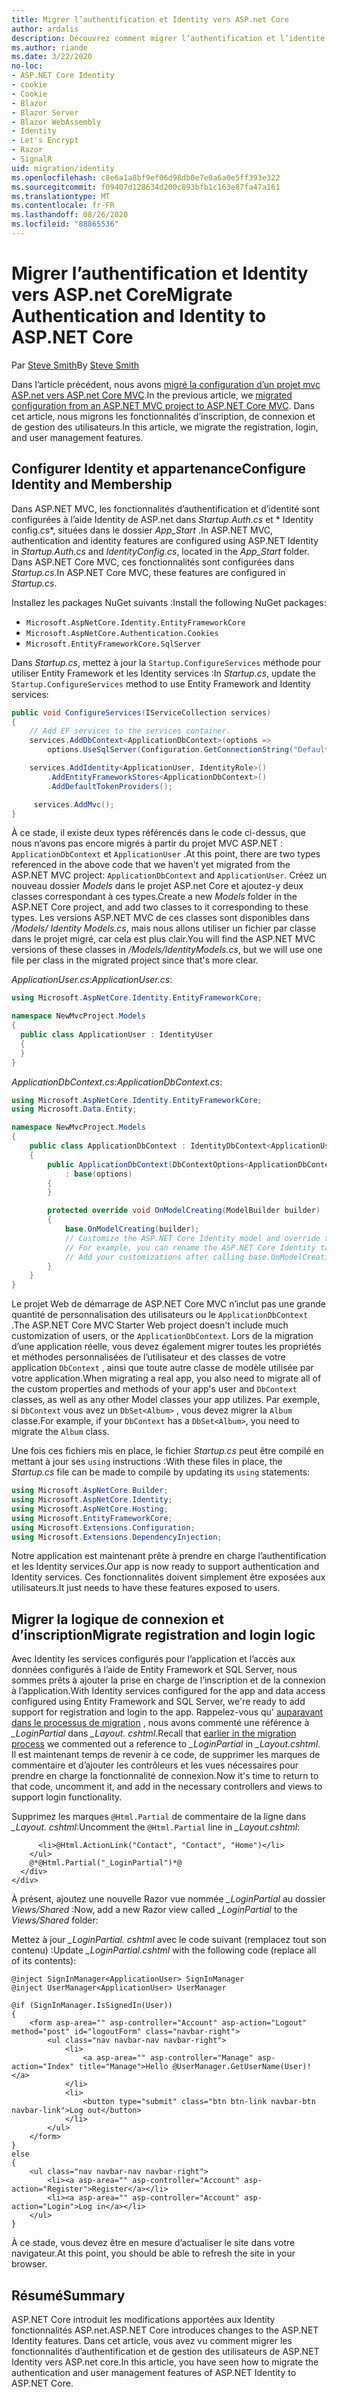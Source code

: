 ```yaml
---
title: Migrer l’authentification et Identity vers ASP.net Core
author: ardalis
description: Découvrez comment migrer l’authentification et l’identité d’un projet MVC ASP.NET vers un projet ASP.NET Core MVC.
ms.author: riande
ms.date: 3/22/2020
no-loc:
- ASP.NET Core Identity
- cookie
- Cookie
- Blazor
- Blazor Server
- Blazor WebAssembly
- Identity
- Let's Encrypt
- Razor
- SignalR
uid: migration/identity
ms.openlocfilehash: c8e6a1a8bf9ef06d98db0e7e0a6a0e5ff393e322
ms.sourcegitcommit: f09407d128634d200c893bfb1c163e87fa47a161
ms.translationtype: MT
ms.contentlocale: fr-FR
ms.lasthandoff: 08/26/2020
ms.locfileid: "88865536"
---
```

# <a name="migrate-authentication-and-no-locidentity-to-aspnet-core"></a><span data-ttu-id="ee217-103">Migrer l’authentification et Identity vers ASP.net Core</span><span class="sxs-lookup"><span data-stu-id="ee217-103">Migrate Authentication and Identity to ASP.NET Core</span></span>

<span data-ttu-id="ee217-104">Par [Steve Smith](https://ardalis.com/)</span><span class="sxs-lookup"><span data-stu-id="ee217-104">By [Steve Smith](https://ardalis.com/)</span></span>

<span data-ttu-id="ee217-105">Dans l’article précédent, nous avons [migré la configuration d’un projet mvc ASP.net vers ASP.net Core MVC](xref:migration/configuration).</span><span class="sxs-lookup"><span data-stu-id="ee217-105">In the previous article, we [migrated configuration from an ASP.NET MVC project to ASP.NET Core MVC](xref:migration/configuration).</span></span> <span data-ttu-id="ee217-106">Dans cet article, nous migrons les fonctionnalités d’inscription, de connexion et de gestion des utilisateurs.</span><span class="sxs-lookup"><span data-stu-id="ee217-106">In this article, we migrate the registration, login, and user management features.</span></span>

## <a name="configure-no-locidentity-and-membership"></a><span data-ttu-id="ee217-107">Configurer Identity et appartenance</span><span class="sxs-lookup"><span data-stu-id="ee217-107">Configure Identity and Membership</span></span>

<span data-ttu-id="ee217-108">Dans ASP.NET MVC, les fonctionnalités d’authentification et d’identité sont configurées à l’aide Identity de ASP.net dans *Startup.Auth.cs* et \* Identity config.cs\*, situées dans le dossier *App_Start* .</span><span class="sxs-lookup"><span data-stu-id="ee217-108">In ASP.NET MVC, authentication and identity features are configured using ASP.NET Identity in *Startup.Auth.cs* and *IdentityConfig.cs*, located in the *App_Start* folder.</span></span> <span data-ttu-id="ee217-109">Dans ASP.NET Core MVC, ces fonctionnalités sont configurées dans *Startup.cs*.</span><span class="sxs-lookup"><span data-stu-id="ee217-109">In ASP.NET Core MVC, these features are configured in *Startup.cs*.</span></span>

<span data-ttu-id="ee217-110">Installez les packages NuGet suivants :</span><span class="sxs-lookup"><span data-stu-id="ee217-110">Install the following NuGet packages:</span></span>

* `Microsoft.AspNetCore.Identity.EntityFrameworkCore`
* `Microsoft.AspNetCore.Authentication.Cookies`
* `Microsoft.EntityFrameworkCore.SqlServer`

<span data-ttu-id="ee217-111">Dans *Startup.cs*, mettez à jour la `Startup.ConfigureServices` méthode pour utiliser Entity Framework et les Identity services :</span><span class="sxs-lookup"><span data-stu-id="ee217-111">In *Startup.cs*, update the `Startup.ConfigureServices` method to use Entity Framework and Identity services:</span></span>

```csharp
public void ConfigureServices(IServiceCollection services)
{
    // Add EF services to the services container.
    services.AddDbContext<ApplicationDbContext>(options =>
        options.UseSqlServer(Configuration.GetConnectionString("DefaultConnection")));

    services.AddIdentity<ApplicationUser, IdentityRole>()
        .AddEntityFrameworkStores<ApplicationDbContext>()
        .AddDefaultTokenProviders();

     services.AddMvc();
}
```

<span data-ttu-id="ee217-112">À ce stade, il existe deux types référencés dans le code ci-dessus, que nous n’avons pas encore migrés à partir du projet MVC ASP.NET : `ApplicationDbContext` et `ApplicationUser` .</span><span class="sxs-lookup"><span data-stu-id="ee217-112">At this point, there are two types referenced in the above code that we haven't yet migrated from the ASP.NET MVC project: `ApplicationDbContext` and `ApplicationUser`.</span></span> <span data-ttu-id="ee217-113">Créez un nouveau dossier *Models* dans le projet ASP.net Core et ajoutez-y deux classes correspondant à ces types.</span><span class="sxs-lookup"><span data-stu-id="ee217-113">Create a new *Models* folder in the ASP.NET Core project, and add two classes to it corresponding to these types.</span></span> <span data-ttu-id="ee217-114">Les versions ASP.NET MVC de ces classes sont disponibles dans */Models/ Identity Models.cs*, mais nous allons utiliser un fichier par classe dans le projet migré, car cela est plus clair.</span><span class="sxs-lookup"><span data-stu-id="ee217-114">You will find the ASP.NET MVC versions of these classes in */Models/IdentityModels.cs*, but we will use one file per class in the migrated project since that's more clear.</span></span>

<span data-ttu-id="ee217-115">*ApplicationUser.cs*:</span><span class="sxs-lookup"><span data-stu-id="ee217-115">*ApplicationUser.cs*:</span></span>

```csharp
using Microsoft.AspNetCore.Identity.EntityFrameworkCore;

namespace NewMvcProject.Models
{
  public class ApplicationUser : IdentityUser
  {
  }
}
```

<span data-ttu-id="ee217-116">*ApplicationDbContext.cs*:</span><span class="sxs-lookup"><span data-stu-id="ee217-116">*ApplicationDbContext.cs*:</span></span>

```csharp
using Microsoft.AspNetCore.Identity.EntityFrameworkCore;
using Microsoft.Data.Entity;

namespace NewMvcProject.Models
{
    public class ApplicationDbContext : IdentityDbContext<ApplicationUser>
    {
        public ApplicationDbContext(DbContextOptions<ApplicationDbContext> options)
            : base(options)
        {
        }

        protected override void OnModelCreating(ModelBuilder builder)
        {
            base.OnModelCreating(builder);
            // Customize the ASP.NET Core Identity model and override the defaults if needed.
            // For example, you can rename the ASP.NET Core Identity table names and more.
            // Add your customizations after calling base.OnModelCreating(builder);
        }
    }
}
```

<span data-ttu-id="ee217-117">Le projet Web de démarrage de ASP.NET Core MVC n’inclut pas une grande quantité de personnalisation des utilisateurs ou le `ApplicationDbContext` .</span><span class="sxs-lookup"><span data-stu-id="ee217-117">The ASP.NET Core MVC Starter Web project doesn't include much customization of users, or the `ApplicationDbContext`.</span></span> <span data-ttu-id="ee217-118">Lors de la migration d’une application réelle, vous devez également migrer toutes les propriétés et méthodes personnalisées de l’utilisateur et des classes de votre application `DbContext` , ainsi que toute autre classe de modèle utilisée par votre application.</span><span class="sxs-lookup"><span data-stu-id="ee217-118">When migrating a real app, you also need to migrate all of the custom properties and methods of your app's user and `DbContext` classes, as well as any other Model classes your app utilizes.</span></span> <span data-ttu-id="ee217-119">Par exemple, si `DbContext` vous avez un `DbSet<Album>` , vous devez migrer la `Album` classe.</span><span class="sxs-lookup"><span data-stu-id="ee217-119">For example, if your `DbContext` has a `DbSet<Album>`, you need to migrate the `Album` class.</span></span>

<span data-ttu-id="ee217-120">Une fois ces fichiers mis en place, le fichier *Startup.cs* peut être compilé en mettant à jour ses `using` instructions :</span><span class="sxs-lookup"><span data-stu-id="ee217-120">With these files in place, the *Startup.cs* file can be made to compile by updating its `using` statements:</span></span>

```csharp
using Microsoft.AspNetCore.Builder;
using Microsoft.AspNetCore.Identity;
using Microsoft.AspNetCore.Hosting;
using Microsoft.EntityFrameworkCore;
using Microsoft.Extensions.Configuration;
using Microsoft.Extensions.DependencyInjection;
```

<span data-ttu-id="ee217-121">Notre application est maintenant prête à prendre en charge l’authentification et les Identity services.</span><span class="sxs-lookup"><span data-stu-id="ee217-121">Our app is now ready to support authentication and Identity services.</span></span> <span data-ttu-id="ee217-122">Ces fonctionnalités doivent simplement être exposées aux utilisateurs.</span><span class="sxs-lookup"><span data-stu-id="ee217-122">It just needs to have these features exposed to users.</span></span>

## <a name="migrate-registration-and-login-logic"></a><span data-ttu-id="ee217-123">Migrer la logique de connexion et d’inscription</span><span class="sxs-lookup"><span data-stu-id="ee217-123">Migrate registration and login logic</span></span>

<span data-ttu-id="ee217-124">Avec Identity les services configurés pour l’application et l’accès aux données configurés à l’aide de Entity Framework et SQL Server, nous sommes prêts à ajouter la prise en charge de l’inscription et de la connexion à l’application.</span><span class="sxs-lookup"><span data-stu-id="ee217-124">With Identity services configured for the app and data access configured using Entity Framework and SQL Server, we're ready to add support for registration and login to the app.</span></span> <span data-ttu-id="ee217-125">Rappelez-vous qu' [auparavant dans le processus de migration](xref:migration/mvc#migrate-the-layout-file) , nous avons commenté une référence à *_LoginPartial* dans *_Layout. cshtml*.</span><span class="sxs-lookup"><span data-stu-id="ee217-125">Recall that [earlier in the migration process](xref:migration/mvc#migrate-the-layout-file) we commented out a reference to *_LoginPartial* in *_Layout.cshtml*.</span></span> <span data-ttu-id="ee217-126">Il est maintenant temps de revenir à ce code, de supprimer les marques de commentaire et d’ajouter les contrôleurs et les vues nécessaires pour prendre en charge la fonctionnalité de connexion.</span><span class="sxs-lookup"><span data-stu-id="ee217-126">Now it's time to return to that code, uncomment it, and add in the necessary controllers and views to support login functionality.</span></span>

<span data-ttu-id="ee217-127">Supprimez les marques `@Html.Partial` de commentaire de la ligne dans *_Layout. cshtml*:</span><span class="sxs-lookup"><span data-stu-id="ee217-127">Uncomment the `@Html.Partial` line in *_Layout.cshtml*:</span></span>

```cshtml
      <li>@Html.ActionLink("Contact", "Contact", "Home")</li>
    </ul>
    @*@Html.Partial("_LoginPartial")*@
  </div>
</div>
```

<span data-ttu-id="ee217-128">À présent, ajoutez une nouvelle Razor vue nommée *_LoginPartial* au dossier *Views/Shared* :</span><span class="sxs-lookup"><span data-stu-id="ee217-128">Now, add a new Razor view called *_LoginPartial* to the *Views/Shared* folder:</span></span>

<span data-ttu-id="ee217-129">Mettez à jour *_LoginPartial. cshtml* avec le code suivant (remplacez tout son contenu) :</span><span class="sxs-lookup"><span data-stu-id="ee217-129">Update *_LoginPartial.cshtml* with the following code (replace all of its contents):</span></span>

```cshtml
@inject SignInManager<ApplicationUser> SignInManager
@inject UserManager<ApplicationUser> UserManager

@if (SignInManager.IsSignedIn(User))
{
    <form asp-area="" asp-controller="Account" asp-action="Logout" method="post" id="logoutForm" class="navbar-right">
        <ul class="nav navbar-nav navbar-right">
            <li>
                <a asp-area="" asp-controller="Manage" asp-action="Index" title="Manage">Hello @UserManager.GetUserName(User)!</a>
            </li>
            <li>
                <button type="submit" class="btn btn-link navbar-btn navbar-link">Log out</button>
            </li>
        </ul>
    </form>
}
else
{
    <ul class="nav navbar-nav navbar-right">
        <li><a asp-area="" asp-controller="Account" asp-action="Register">Register</a></li>
        <li><a asp-area="" asp-controller="Account" asp-action="Login">Log in</a></li>
    </ul>
}
```

<span data-ttu-id="ee217-130">À ce stade, vous devez être en mesure d’actualiser le site dans votre navigateur.</span><span class="sxs-lookup"><span data-stu-id="ee217-130">At this point, you should be able to refresh the site in your browser.</span></span>

## <a name="summary"></a><span data-ttu-id="ee217-131">Résumé</span><span class="sxs-lookup"><span data-stu-id="ee217-131">Summary</span></span>

<span data-ttu-id="ee217-132">ASP.NET Core introduit les modifications apportées aux Identity fonctionnalités ASP.net.</span><span class="sxs-lookup"><span data-stu-id="ee217-132">ASP.NET Core introduces changes to the ASP.NET Identity features.</span></span> <span data-ttu-id="ee217-133">Dans cet article, vous avez vu comment migrer les fonctionnalités d’authentification et de gestion des utilisateurs de ASP.NET Identity vers ASP.net core.</span><span class="sxs-lookup"><span data-stu-id="ee217-133">In this article, you have seen how to migrate the authentication and user management features of ASP.NET Identity to ASP.NET Core.</span></span>
